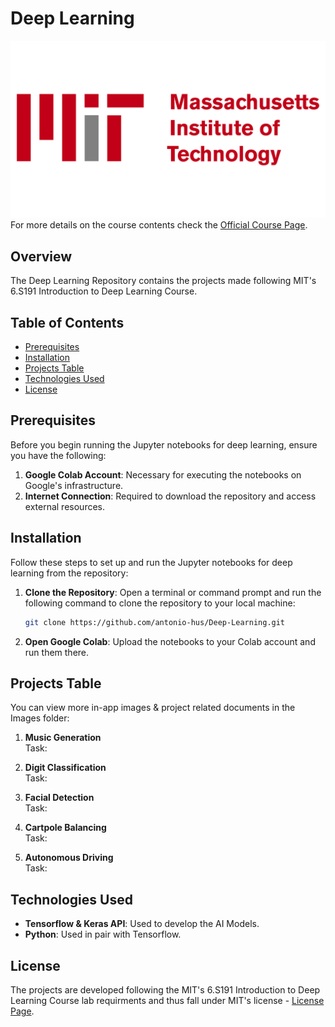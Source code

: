 # Deep Learning
![Course Thumbnail](mit.png)  
For more details on the course contents check the [Official Course Page](http://introtodeeplearning.com/).

## Overview
The Deep Learning Repository contains the projects made following MIT's 6.S191 Introduction to Deep Learning Course.  
 
## Table of Contents
- [Prerequisites](#prerequisites)
- [Installation](#installation)
- [Projects Table](#project-table)
- [Technologies Used](#technologies-used)
- [License](#license)

## Prerequisites
Before you begin running the Jupyter notebooks for deep learning, ensure you have the following:

1. **Google Colab Account**: Necessary for executing the notebooks on Google's infrastructure.
2. **Internet Connection**: Required to download the repository and access external resources.

## Installation
Follow these steps to set up and run the Jupyter notebooks for deep learning from the repository:

1. **Clone the Repository**: 
   Open a terminal or command prompt and run the following command to clone the repository to your local machine:
   ```bash
   git clone https://github.com/antonio-hus/Deep-Learning.git
   ```

2. **Open Google Colab**:
   Upload the notebooks to your Colab account and run them there.

## Projects Table
You can view more in-app images & project related documents in the Images folder:  

1. **Music Generation**  
Task:  

2. **Digit Classification**  
Task:  
   
3. **Facial Detection**  
Task:  
   
4. **Cartpole Balancing**  
Task:  

5. **Autonomous Driving**  
Task:    


## Technologies Used
- **Tensorflow & Keras API**: Used to develop the AI Models.
- **Python**: Used in pair with Tensorflow.

## License
The projects are developed following the MIT's 6.S191 Introduction to Deep Learning Course lab requirments and thus fall under MIT's license - [License Page](https://github.com/aamini/introtodeeplearning/blob/master/LICENSE.md).  
